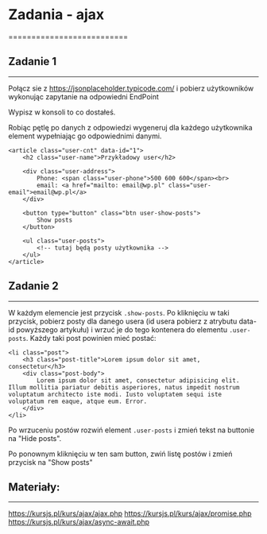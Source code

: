 # Zadania - ajax
==========================


## Zadanie 1
--------------------------
Połącz sie z https://jsonplaceholder.typicode.com/ i pobierz użytkowników wykonując zapytanie na odpowiedni EndPoint

Wypisz w konsoli to co dostałeś.

Robiąc pętlę po danych z odpowiedzi wygeneruj dla każdego użytkownika element wypełniając go odpowiednimi danymi.

```
<article class="user-cnt" data-id="1">
    <h2 class="user-name">Przykładowy user</h2>

    <div class="user-address">
        Phone: <span class="user-phone">500 600 600</span><br>
        email: <a href="mailto: email@wp.pl" class="user-email">email@wp.pl</a>
    </div>

    <button type="button" class="btn user-show-posts">
        Show posts
    </button>

    <ul class="user-posts">
        <!-- tutaj będą posty użytkownika -->
    </ul>
</article>
```


## Zadanie 2
--------------------------
W każdym elemencie jest przycisk `.show-posts`.
Po kliknięciu w taki przycisk, pobierz posty dla danego usera (id usera pobierz z atrybutu data-id powyższego artykułu) i wrzuć je do tego kontenera do elementu `.user-posts`. Każdy taki post powinien mieć postać:

```
<li class="post">
    <h3 class="post-title">Lorem ipsum dolor sit amet, consectetur</h3>
    <div class="post-body">
        Lorem ipsum dolor sit amet, consectetur adipisicing elit. Illum mollitia pariatur debitis asperiores, natus impedit nostrum voluptatum architecto iste modi. Iusto voluptatem sequi iste voluptatum rem eaque, atque eum. Error.
    </div>
</li>
```

Po wrzuceniu postów rozwiń element `.user-posts` i zmień tekst na buttonie na "Hide posts".

Po ponownym kliknięciu w ten sam button, zwiń listę postów i zmień przycisk na "Show posts"


## Materiały:
--------------------------
https://kursjs.pl/kurs/ajax/ajax.php
https://kursjs.pl/kurs/ajax/promise.php
https://kursjs.pl/kurs/ajax/async-await.php